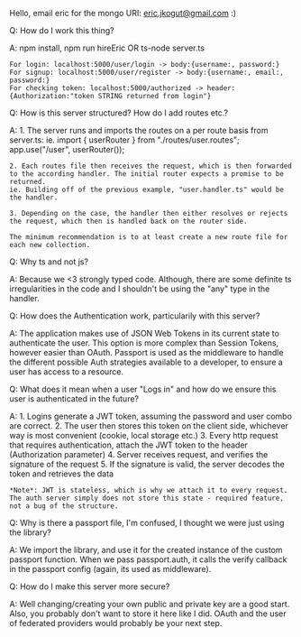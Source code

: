 Hello, email eric for the mongo URI: eric.jkogut@gmail.com :)

Q:  How do I work this thing?
    
A:  npm install, npm run hireEric OR ts-node server.ts

    For login: localhost:5000/user/login -> body:{username:, password:} 
    For signup: localhost:5000/user/register -> body:{username:, email:, password:} 
    For checking token: localhost:5000/authorized -> header:{Authorization:"token STRING returned from login"}

Q:  How is this server structured? How do I add routes etc.?

A:  1. The server runs and imports the routes on a per route basis from server.ts:
    ie. import { userRouter } from "./routes/user.routes";
        app.use("/user", userRouter());
    
    2. Each routes file then receives the request, which is then forwarded to the according handler. The initial router expects a promise to be returned.
    ie. Building off of the previous example, "user.handler.ts" would be the handler.

    3. Depending on the case, the handler then either resolves or rejects the request, which then is handled back on the router side.

    The minimum recommendation is to at least create a new route file for each new collection.


Q:  Why ts and not js?

A:  Because we <3 strongly typed code. Although, there are some definite ts irregularities in the code and I shouldn't be using the "any" type in the handler.


Q:  How does the Authentication work, particularily with this server?

A:  The application makes use of JSON Web Tokens in its current state to authenticate the user. 
    This option is more complex than Session Tokens, however easier than OAuth.
    Passport is used as the middleware to handle the different possible Auth strategies available to a developer, to ensure a user has access to a resource.


Q:  What does it mean when a user "Logs in" and how do we ensure this user is authenticated in the future?

A:  1. Logins generate a JWT token, assuming the password and user combo are correct.
    2. The user then stores this token on the client side, whichever way is most convenient (cookie, local storage etc.) 
    3. Every http request that requires authentication, attach the JWT token to the header (Authorization parameter)
    4. Server receives request, and verifies the signature of the request
    5. If the signature is valid, the server decodes the token and retrieves the data

    *Note*: JWT is stateless, which is why we attach it to every request. The auth server simply does not store this state - required feature, not a bug of the structure. 


Q:  Why is there a passport file, I'm confused, I thought we were just using the library?
    
A:  We import the library, and use it for the created instance of the custom passport function.
    When we pass passport.auth, it calls the verify callback in the passport config (again, its used as middleware).


Q:  How do I make this server more secure?
    
A:  Well changing/creating your own public and private key are a good start. Also, you probably don't want to store it here like I did.
    OAuth and the user of federated providers would probably be your next step.